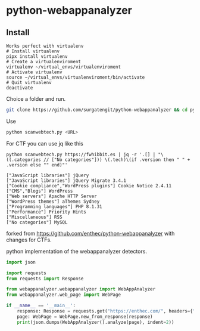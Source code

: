 # python-webappanalyzer

## Install
```
Works perfect with virtualenv
# Install virtualenv
pipx install virtualenv
# Create a virtualenviroment
virtualenv ~/virtual_envs/virtualenviroment
# Activate virtualenv
source ~/virtual_envs/virtualenviroment/bin/activate
# Quit virtualenv
deactivate
```
Choice a folder and run.
```bash
git clone https://github.com/surgatengit/python-webappanalyzer && cd python-webappanalyzer && pip install -r requirements.txt && echo "Ready, Use: python scanwebtech.py <URL>"
```
Use
```bash
python scanwebtech.py <URL>
```

For CTF you can use jq like this
```
python scanwebtech.py https://fwhibbit.es | jq -r '.[] | "\((.categories // ["No categories"])) \(.tech)\(if .version then " " + .version else "" end)"'

["JavaScript libraries"] jQuery
["JavaScript libraries"] jQuery Migrate 3.4.1
["Cookie compliance","WordPress plugins"] Cookie Notice 2.4.11
["CMS","Blogs"] WordPress
["Web servers"] Apache HTTP Server
["WordPress themes"] aThemes Sydney
["Programming languages"] PHP 8.1.31
["Performance"] Priority Hints
["Miscellaneous"] RSS
["No categories"] MySQL
```
forked from https://github.com/enthec/python-webappanalyzer with changes for CTFs.

python implementation of the webappanalyzer detectors.

```python
import json

import requests
from requests import Response

from webappanalyzer.webappanalyzer import WebAppAnalyzer
from webappanalyzer.web_page import WebPage

if __name__ == '__main__':
    response: Response = requests.get("https://enthec.com/", headers={"User-Agent": "Mozilla/5.0 (X11; Linux x86_64; rv:127.0) Gecko/20100101 Firefox/127.0"})
    page: WebPage = WebPage.new_from_response(response)
    print(json.dumps(WebAppAnalyzer().analyze(page), indent=2))

```
